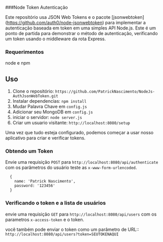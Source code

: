 ###Node Token Autenticação
  
 
 Este repositório usa JSON Web Tokens e o pacote [jsonwebtoken] (https://github.com/auth0/node-jsonwebtoken) para implementar a autenticação baseada em token em uma simples API Node.js.
 Este é um ponto de partida para demonstrar o método de autenticação, verificando um token usando o middleware da rota Express.
 
 
 ### Requerimentos
 
  node e npm
  
 ## Uso
 
 1. Clone o repositório: `https://github.com/PatrickNascimento/NodeJs-AuthJsonWebToken.git`
 2. Instalar dependencias: `npm install`
 3. Mudar Palavra Chave em `config.js`
 4. Adicionar seu MongoDB em  `config.js`
 5. iniciar o servidor: `node server.js`
 6. Criar um usuario visitante: `http://localhost:8080/setup`
 
 Uma vez que tudo esteja configurado, podemos começar a usar nosso aplicativo para criar e verificar tokens.
 
 ### Obtendo um Token
 
 Envie uma requisição  `POST` para `http://localhost:8080/api/authenticate` com os parâmetros do usuário teste as `x-www-form-urlencoded`. 
 
 ```
   {
     name: 'Patrick Nascimento',
     password: '123456'
   }
 ```
 
 ### Verificando o token e a lista de usuários
 
 envie uma requisição  `GET` para `http://localhost:8080/api/users` com os parametros `x-access-token` e o token.
 
 você também pode enviar o token como um parâmetro de URL:: `http://localhost:8080/api/users?token=SEUTOKENAQUI`
 

